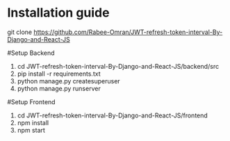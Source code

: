 # Installation guide

git clone https://github.com/Rabee-Omran/JWT-refresh-token-interval-By-Django-and-React-JS

#Setup Backend
1. cd JWT-refresh-token-interval-By-Django-and-React-JS/backend/src
2. pip install -r requirements.txt
3. python manage.py createsuperuser
4. python manage.py runserver

#Setup Frontend

1. cd JWT-refresh-token-interval-By-Django-and-React-JS/frontend
2. npm install
3. npm start

